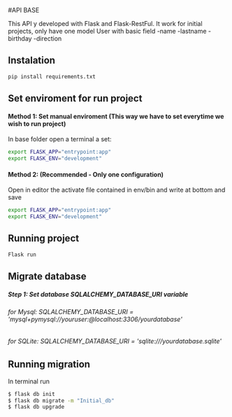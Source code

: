 #API BASE

This API y developed with Flask and Flask-RestFul. It work for initial projects, only have one model User with basic field
	-name
	-lastname
	-birthday
	-direction


## Instalation

```bash
pip install requirements.txt
```

## Set enviroment for run project

#### Method 1: Set manual enviroment (This way we have to set everytime we wish to run project)
In base folder open a terminal a set:

```bash
export FLASK_APP="entrypoint:app"
export FLASK_ENV="development"
```
#### Method 2: (Recommended - Only one configuration) 
Open in editor the activate file contained in env/bin and write at bottom and save

```bash
export FLASK_APP="entrypoint:app"
export FLASK_ENV="development"
```
## Running project

```bash
Flask run
```
## Migrate database

##### Step 1: Set database SQLALCHEMY_DATABASE_URI variable
###### for Mysql: SQLALCHEMY_DATABASE_URI = 'mysql+pymysql://youruser:@localhost:3306/yourdatabase'
###### for SQLite: SQLALCHEMY_DATABASE_URI = 'sqlite:///yourdatabase.sqlite'

## Running migration
In terminal run 

```bash
$ flask db init
$ flask db migrate -m "Initial_db"
$ flask db upgrade
```

